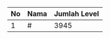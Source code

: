| No | Nama            | Jumlah Level |
|----|-----------------|--------------|
| 1  | #    |    3945        |
